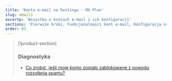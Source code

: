 ```yaml
---
title: 'Konta e-mail na hostingu - MX Plan'
slug: emails
excertp: 'Wszystko o kontach e-mail i ich konfiguracji'
sections: 'Pierwsze kroki, Funkcjonalności kont e-mail, Konfiguracja na smartfonie, Konifiguracja na komputerze, Konfiguracja w interfejsie online'
order: 03
---
```


> [!product-section]
>
> ### Diagnostyka
>
> - [Co zrobić, jeśli moje konto zostało zablokowane z powodu rozsyłania spamu?](https://docs.ovh.com/pl/microsoft-collaborative-solutions/blokada-za-spam/)
>
